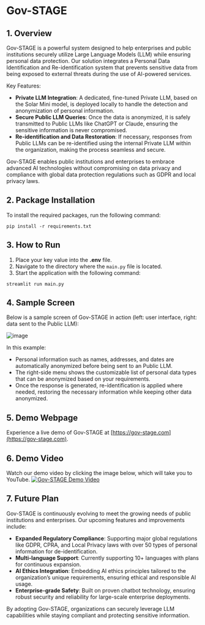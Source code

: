 # Gov-STAGE

## 1. Overview
Gov-STAGE is a powerful system designed to help enterprises and public institutions securely utilize Large Language Models (LLM) while ensuring personal data protection. Our solution integrates a Personal Data Identification and Re-identification system that prevents sensitive data from being exposed to external threats during the use of AI-powered services.

Key Features:
- **Private LLM Integration**: A dedicated, fine-tuned Private LLM, based on the Solar Mini model, is deployed locally to handle the detection and anonymization of personal information.
- **Secure Public LLM Queries**: Once the data is anonymized, it is safely transmitted to Public LLMs like ChatGPT or Claude, ensuring the sensitive information is never compromised.
- **Re-identification and Data Restoration**: If necessary, responses from Public LLMs can be re-identified using the internal Private LLM within the organization, making the process seamless and secure.

Gov-STAGE enables public institutions and enterprises to embrace advanced AI technologies without compromising on data privacy and compliance with global data protection regulations such as GDPR and local privacy laws.

## 2. Package Installation
To install the required packages, run the following command:

```
pip install -r requirements.txt
```

## 3. How to Run
1. Place your key value into the **.env** file.
2. Navigate to the directory where the `main.py` file is located.
3. Start the application with the following command:

```
streamlit run main.py
```

## 4. Sample Screen
Below is a sample screen of Gov-STAGE in action (left: user interface, right: data sent to the Public LLM):

![image](https://github.com/user-attachments/assets/cbfaa178-eeea-4817-8f06-a6032838cda9)

In this example:
- Personal information such as names, addresses, and dates are automatically anonymized before being sent to an Public LLM.
- The right-side menu shows the customizable list of personal data types that can be anonymized based on your requirements.
- Once the response is generated, re-identification is applied where needed, restoring the necessary information while keeping other data anonymized.

## 5. Demo Webpage
Experience a live demo of Gov-STAGE at [https://gov-stage.com](https://gov-stage.com).

## 6. Demo Video
Watch our demo video by clicking the image below, which will take you to YouTube.
[![Gov-STAGE Demo Video](https://img.youtube.com/vi/OlQq6_1hXUo/maxresdefault.jpg)](https://youtu.be/OlQq6_1hXUo)

## 7. Future Plan
Gov-STAGE is continuously evolving to meet the growing needs of public institutions and enterprises. Our upcoming features and improvements include:
- **Expanded Regulatory Compliance**: Supporting major global regulations like GDPR, CPRA, and Local Privacy laws with over 50 types of personal information for de-identification.
- **Multi-language Support**: Currently supporting 10+ languages with plans for continuous expansion.
- **AI Ethics Integration**: Embedding AI ethics principles tailored to the organization’s unique requirements, ensuring ethical and responsible AI usage.
- **Enterprise-grade Safety**: Built on proven chatbot technology, ensuring robust security and reliability for large-scale enterprise deployments.

By adopting Gov-STAGE, organizations can securely leverage LLM capabilities while staying compliant and protecting sensitive information.
